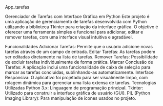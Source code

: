 
App_tarefas

Gerenciador de Tarefas com Interface Gráfica em Python
Este projeto é uma aplicação de gerenciamento de tarefas desenvolvida com Python utilizando a biblioteca Tkinter para criação da interface gráfica. O objetivo é oferecer uma ferramenta simples e funcional para adicionar, editar e remover tarefas, com uma interface visual intuitiva e agradável.

Funcionalidades
Adicionar Tarefas: Permite que o usuário adicione novas tarefas através de um campo de entrada.
Editar Tarefas: As tarefas podem ser editadas diretamente na lista de tarefas.
Remover Tarefas: Possibilidade de excluir tarefas individualmente de forma prática.
Marcar Conclusão de Tarefas: A aplicação inclui uma funcionalidade de caixa de seleção para marcar as tarefas concluídas, sublinhando-as automaticamente.
Interface Responsiva: O aplicativo foi projetado para ser visualmente limpo, com rolagem dinâmica para gerenciar uma lista extensa de tarefas.
Tecnologias Utilizadas
Python 3.x: Linguagem de programação principal.
Tkinter: Utilizado para construir a interface gráfica de usuário (GUI).
PIL (Python Imaging Library): Para manipulação de ícones usados no projeto.
